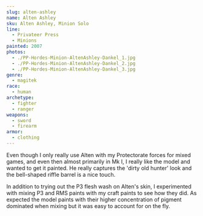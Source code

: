 ```yaml
---
slug: alten-ashley
name: Alten Ashley
sku: Alten Ashley, Minion Solo
line:
  - Privateer Press
  - Minions
painted: 2007
photos:
  - ./PP-Hordes-Minion-AltenAshley-Dankel_1.jpg
  - ./PP-Hordes-Minion-AltenAshley-Dankel_2.jpg
  - ./PP-Hordes-Minion-AltenAshley-Dankel_3.jpg
genre:
  - magitek
race:
  - human
archetype:
  - fighter
  - ranger
weapons:
  - sword
  - firearm
armor:
  - clothing
---
```


Even though I only really use Alten with my Protectorate forces for mixed games, and even then almost primarily in Mk I, I really like the model and wanted to get it painted. He really captures the 'dirty old hunter' look and the bell-shaped riffle barrel is a nice touch.

In addition to trying out the P3 flesh wash on Alten's skin, I experimented with mixing P3 and RMS paints with my craft paints to see how they did. As expected the model paints with their higher concentration of pigment dominated when mixing but it was easy to account for on the fly.

